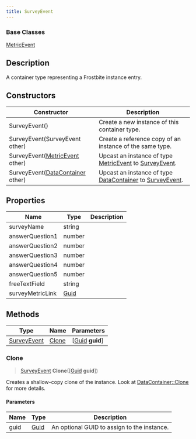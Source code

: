```yaml
---
title: SurveyEvent
---
```

### Base Classes

[MetricEvent](MetricEvent)

## Description

A container type representing a Frostbite instance entry.

## Constructors

| Constructor                                                            | Description                                                                                                   |
| ---------------------------------------------------------------------- | ------------------------------------------------------------------------------------------------------------- |
| SurveyEvent()                                                          | Create a new instance of this container type.                                                                 |
| SurveyEvent(SurveyEvent other)                                         | Create a reference copy of an instance of the same type.                                                      |
| SurveyEvent([MetricEvent](MetricEvent) other)                          | Upcast an instance of type [MetricEvent](MetricEvent) to [SurveyEvent](SurveyEvent).                          |
| SurveyEvent([DataContainer](/vext/ref/shared/class/datacontainer) other) | Upcast an instance of type [DataContainer](/vext/ref/shared/class/datacontainer) to [SurveyEvent](SurveyEvent). |

## Properties

| Name             | Type                              | Description |
| ---------------- | --------------------------------- | ----------- |
| surveyName       | string                            |             |
| answerQuestion1  | number                            |             |
| answerQuestion2  | number                            |             |
| answerQuestion3  | number                            |             |
| answerQuestion4  | number                            |             |
| answerQuestion5  | number                            |             |
| freeTextField    | string                            |             |
| surveyMetricLink | [Guid](/vext/ref/shared/class/guid) |             |

## Methods

| Type                       | Name            | Parameters                                     |
| -------------------------- | --------------- | ---------------------------------------------- |
| [SurveyEvent](SurveyEvent) | [Clone](#clone) | \[[Guid](/vext/ref/shared/class/guid) **guid**\] |

### Clone

> [SurveyEvent](SurveyEvent) **Clone**(\[[Guid](/vext/ref/shared/class/guid) **guid**\])

Creates a shallow-copy clone of the instance. Look at [DataContainer::Clone](/vext/ref/shared/class/datacontainer#clone) for more details.

#### Parameters

| Name | Type         | Description                                 |
| ---- | ------------ | ------------------------------------------- |
| guid | [Guid](Guid) | An optional GUID to assign to the instance. |
